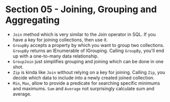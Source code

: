 # Section 05 - Joining, Grouping and Aggregating

-   `Join` method which is very similar to the Join operator in SQL. If you have a
    key for joining collections, then use it.
-   `GroupBy` accepts a property by which you want to group two collections.
    `GroupBy` returns an IEnumerable of IGrouping. Calling `GroupBy`, you'll end
    up with a one-to-many data relationship.
-   `GroupJoin` just simplifies grouping and joining which can be done in one shot.
-   `Zip` is kinda like `Join` without relying on a key for joining. Calling `Zip`,
    you decide which data to include into a newly created joined collection.
-   `Min`, `Max`, allow to provide a predicate for searching specific minimums and
    maximums. `Sum` and `Average` not surprisingly calculate sum and average.
